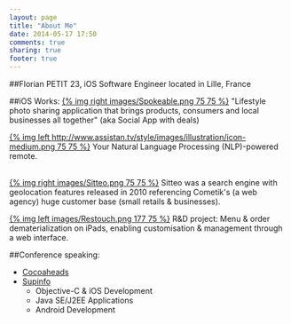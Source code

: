 ```yaml
---
layout: page
title: "About Me"
date: 2014-05-17 17:50
comments: true
sharing: true
footer: true
---
```


##Florian PETIT
23, iOS Software Engineer located in Lille, France

##iOS Works:
[{% img right images/Spokeable.png 75 75 %}](http://spokeable.com)
"Lifestyle photo sharing application that brings products, consumers and local businesses all together" (aka Social App with deals)
<br />

[{% img left http://www.assistan.tv/style/images/illustration/icon-medium.png 75 75 %}](http://www.assistan.tv)
Your Natural Language Processing (NLP)-powered remote.
<br />
<br />

[{% img right images/Sitteo.png 75 75 %}](http://www.cometik.com/sitteo.html)
Sitteo was a search engine with geolocation features released in 2010 referencing Cometik's (a web agency) huge customer base (small retails & businesses).
<br />

[{% img left images/Restouch.png 177 75 %}](http://www.phoceis.com/solution-mobile-tablette-restauration)
R&D project: Menu & order dematerialization on iPads, enabling customisation & management through a web interface.
<br />

##Conference speaking:

  - [Cocoaheads](http://cocoaheads.fr/2011/03/12-avril-premiere-reunion%C2%A0/)
  - [Supinfo](http://www.supinfo.com)
    - Objective-C & iOS Development
    - Java SE/J2EE Applications
    - Android Development
